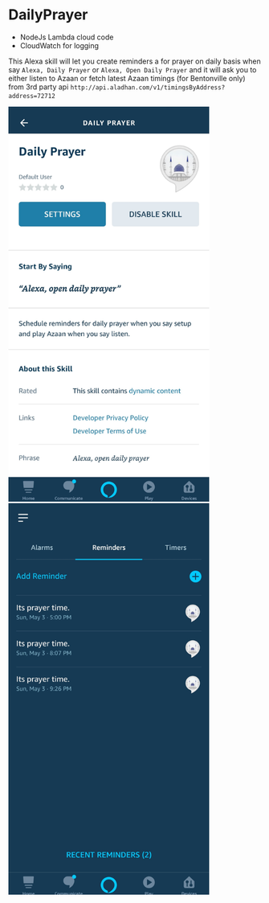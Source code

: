 # DailyPrayer

* NodeJs Lambda cloud code
* CloudWatch for logging

This Alexa skill will let you create reminders a for prayer on daily basis when say `Alexa, Daily Prayer` or `Alexa, Open Daily Prayer` and it will ask you to either listen to Azaan or fetch latest Azaan timings (for Bentonville only) from 3rd party api `http://api.aladhan.com/v1/timingsByAddress?address=72712`

<img src="https://github.com/faizan-tariq/DailyPrayer/blob/master/img1.jpg" width="400"/>
<img src="https://github.com/faizan-tariq/DailyPrayer/blob/master/img2.jpg" width="400"/>

